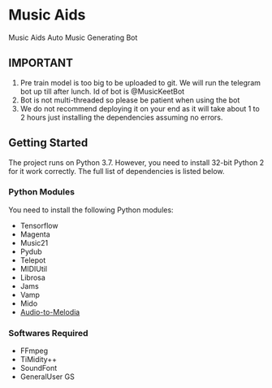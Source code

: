 # Music Aids

Music Aids Auto Music Generating Bot

## IMPORTANT
1. Pre train model is too big to be uploaded to git. We will run the telegram bot up till after lunch. Id of bot is @MusicKeetBot
2. Bot is not multi-threaded so please be patient when using the bot
3. We do not recommend deploying it on your end as it will take about 1 to 2 hours just installing the dependencies assuming no errors.

## Getting Started

The project runs on Python 3.7. However, you need to install 32-bit Python 2 for it work correctly. The full list of dependencies is listed below.

### Python Modules

You need to install the following Python modules:
* Tensorflow
* Magenta
* Music21
* Pydub
* Telepot
* MIDIUtil
* Librosa
* Jams
* Vamp
* Mido
* [Audio-to-Melodia](http://www.justinsalamon.com/news/convert-audio-to-midi-melody-using-melodia)

### Softwares Required

* FFmpeg
* TiMidity++
* SoundFont
* GeneralUser GS

